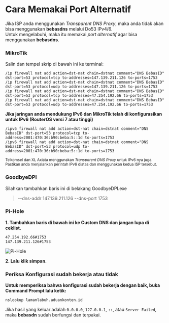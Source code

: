 # Cara Memakai Port Alternatif
Jika ISP anda menggunakan *Transparent DNS Proxy*, maka anda tidak akan bisa menggunakan **bebasdns** melalui Do53 IPv4/6.<br>
Untuk mengelabuhi, maka itu memakai *port alternatif* agar bisa menggunakan **bebasdns**.

### MikroTik

Salin dan tempel skrip di bawah ini ke terminal:

``` 
/ip firewall nat add action=dst-nat chain=dstnat comment="DNS BebasID" dst-port=53 protocol=tcp to-addresses=147.139.211.126 to-ports=1753
/ip firewall nat add action=dst-nat chain=dstnat comment="DNS BebasID" dst-port=53 protocol=udp to-addresses=147.139.211.126 to-ports=1753
/ip firewall nat add action=dst-nat chain=dstnat comment="DNS BebasID" dst-port=53 protocol=tcp to-addresses=47.254.192.66 to-ports=1753
/ip firewall nat add action=dst-nat chain=dstnat comment="DNS BebasID" dst-port=53 protocol=udp to-addresses=47.254.192.66 to-ports=1753
```

<b>Jika jaringan anda mendukung IPv6 dan MikroTik telah di konfigurasikan untuk IPv6 (RouterOS versi 7 atau tinggi)</b><br>
```
/ipv6 firewall nat add action=dst-nat chain=dstnat comment="DNS BebasID" dst-port=53 protocol=tcp to-address=2001:470:36:b90:beba:5::1d to-ports=1753
/ipv6 firewall nat add action=dst-nat chain=dstnat comment="DNS BebasID" dst-port=53 protocol=udp to-address=2001:470:36:b90:beba:5::1d to-ports=1753
```
<sup>Telkomsel dan XL Axiata menggunakan <i>Transparent DNS Proxy</i> untuk IPv6 nya juga. Pastikan anda menjalankan perintah IPv6 diatas dan menggunakan kedua ISP tersebut.</sup>


### GoodbyeDPI

Silahkan tambahkan baris ini di belakang GoodbyeDPI.exe
>  --dns-addr 147.139.211.126 --dns-port 1753

### Pi-Hole
**1. Tambahkan baris di bawah ini ke Custom DNS dan jangan lupa di ceklist.**
```
47.254.192.66#1753
147.139.211.126#1753
```
![Pi-Hole](https://media.discordapp.net/attachments/1059052464919298049/1059052488428372030/image.png)

**2. Lalu klik simpan.**


### Periksa Konfigurasi sudah bekerja atau tidak

**Untuk memperiksa bahwa konfigurasi sudah bekerja dengan baik, buka Command Prompt lalu ketik:**
```
nslookup lamanlabuh.aduankonten.id
```

Jika hasil yang keluar adalah `0.0.0.0`, `127.0.0.1`, `::`, atau `Server Failed`, maka **bebasdn** sudah berfungsi dan terpakai.
